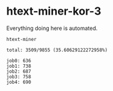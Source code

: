 # htext-miner-kor-3

Everything doing here is automated.

```
htext-miner

total: 3509/9855 (35.60629122272958%)

job0: 636
job1: 738
job2: 687
job3: 758
job4: 690
```